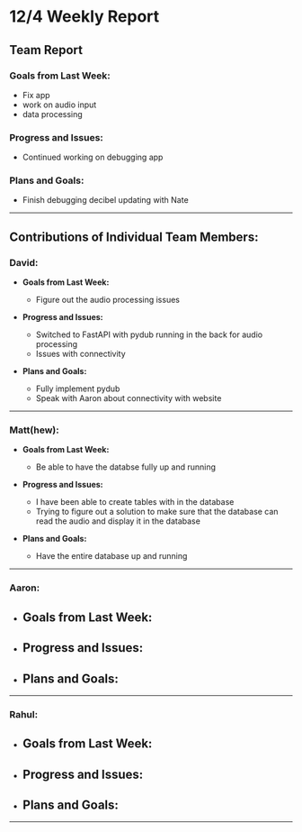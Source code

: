 # 12/4 Weekly Report

## Team Report

### Goals from Last Week:
- Fix app
- work on audio input
- data processing

### Progress and Issues:
- Continued working on debugging app

### Plans and Goals:
- Finish debugging decibel updating with Nate

---

## Contributions of Individual Team Members:

### David:
  - **Goals from Last Week:**
    - Figure out the audio processing issues
  
  - **Progress and Issues:**
    - Switched to FastAPI with pydub running in the back for audio processing
    - Issues with connectivity
  
  - **Plans and Goals:**
    - Fully implement pydub
    - Speak with Aaron about connectivity with website

---

### Matt(hew):
  - **Goals from Last Week:**
    - Be able to have the databse fully up and running
  
  - **Progress and Issues:** 
    - I have been able to create tables with in the database
    - Trying to figure out a solution to make sure that the database can read the audio and display it in the database
  
  - **Plans and Goals:**
    - Have the entire database up and running
---

### Aaron:
  - **Goals from Last Week:** 
    - 
  
  - **Progress and Issues:** 
    - 
  
  - **Plans and Goals:**
    - 

---

### Rahul:
  - **Goals from Last Week:** 
    - 

  - **Progress and Issues:** 
    - 

  - **Plans and Goals:**
    - 
---
